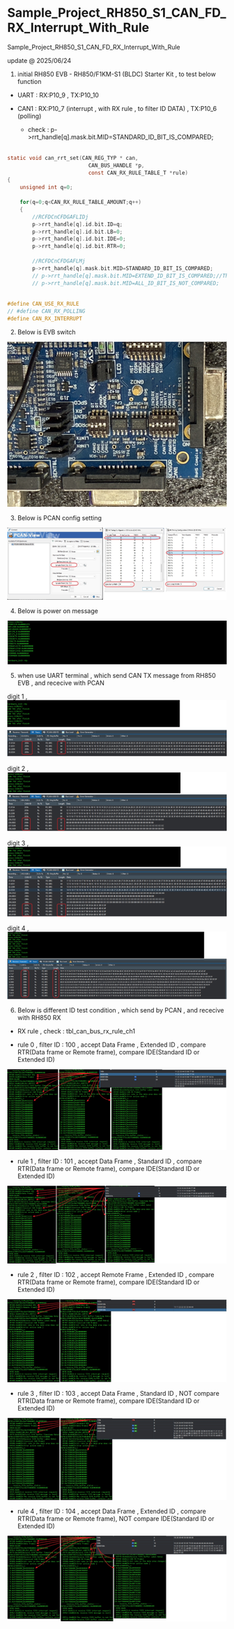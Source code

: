 # Sample_Project_RH850_S1_CAN_FD_RX_Interrupt_With_Rule
Sample_Project_RH850_S1_CAN_FD_RX_Interrupt_With_Rule

update @ 2025/06/24

1. initial RH850 EVB - RH850/F1KM-S1 (BLDC) Starter Kit , to test below function 

- UART : RX:P10_9 , TX:P10_10

- CAN1 : RX:P10_7 (interrupt , with RX rule , to filter ID DATA) , TX:P10_6 (polling)

	- check : p->rrt_handle[q].mask.bit.MID=STANDARD_ID_BIT_IS_COMPARED;

```c

static void can_rrt_set(CAN_REG_TYP * can,
                          CAN_BUS_HANDLE *p,
                          const CAN_RX_RULE_TABLE_T *rule)
{
    unsigned int q=0;

    for(q=0;q<CAN_RX_RULE_TABLE_AMOUNT;q++)
    {
        //RCFDCnCFDGAFLIDj
        p->rrt_handle[q].id.bit.ID=q;
        p->rrt_handle[q].id.bit.LB=0;
        p->rrt_handle[q].id.bit.IDE=0;
        p->rrt_handle[q].id.bit.RTR=0;
        
        //RCFDCnCFDGAFLMj
        p->rrt_handle[q].mask.bit.MID=STANDARD_ID_BIT_IS_COMPARED;
        // p->rrt_handle[q].mask.bit.MID=EXTEND_ID_BIT_IS_COMPARED;//The corresponding ID bit is compared
        // p->rrt_handle[q].mask.bit.MID=ALL_ID_BIT_IS_NOT_COMPARED;


```

```c

#define CAN_USE_RX_RULE
// #define CAN_RX_POLLING
#define CAN_RX_INTERRUPT

```
2. Below is EVB switch

![image](https://github.com/released/Sample_Project_RH850_S1_CAN_FD_RX_Interrupt_With_Rule/blob/main/EVB_CAN_cfg.jpg)

3. Below is PCAN config setting 

![image](https://github.com/released/Sample_Project_RH850_S1_CAN_FD_RX_Interrupt_With_Rule/blob/main/PCAN_cfg.jpg)

4. Below is power on message

![image](https://github.com/released/Sample_Project_RH850_S1_CAN_FD_RX_Interrupt_With_Rule/blob/main/log_MCU_power_on.jpg)

5. when use UART terminal , which send CAN TX message from RH850 EVB , and rececive with PCAN


digit 1 , 
![image](https://github.com/released/Sample_Project_RH850_S1_CAN_FD_RX_Interrupt_With_Rule/blob/main/log_tx1.jpg)


digit 2 , 
![image](https://github.com/released/Sample_Project_RH850_S1_CAN_FD_RX_Interrupt_With_Rule/blob/main/log_tx2.jpg)


digit 3 , 
![image](https://github.com/released/Sample_Project_RH850_S1_CAN_FD_RX_Interrupt_With_Rule/blob/main/log_tx3.jpg)


digit 4 , 
![image](https://github.com/released/Sample_Project_RH850_S1_CAN_FD_RX_Interrupt_With_Rule/blob/main/log_tx4.jpg)


6. Below is different ID test condition , which send by PCAN , and rececive with RH850 RX

- RX rule , check : tbl_can_bus_rx_rule_ch1


- rule 0 , filter ID : 100 , accept Data Frame , Extended ID , compare RTR(Data frame or Remote frame), compare IDE(Standard ID or Extended ID)

![image](https://github.com/released/Sample_Project_RH850_S1_CAN_FD_RX_Interrupt_With_Rule/blob/main/rx_interrupt_rule_0_ID_100.jpg)


- rule 1 , filter ID : 101 , accept Data Frame , Standard ID , compare RTR(Data frame or Remote frame), compare IDE(Standard ID or Extended ID)

![image](https://github.com/released/Sample_Project_RH850_S1_CAN_FD_RX_Interrupt_With_Rule/blob/main/rx_interrupt_rule_1_ID_101.jpg)


- rule 2 , filter ID : 102 , accept Remote Frame , Extended ID , compare RTR(Data frame or Remote frame), compare IDE(Standard ID or Extended ID)

![image](https://github.com/released/Sample_Project_RH850_S1_CAN_FD_RX_Interrupt_With_Rule/blob/main/rx_interrupt_rule_2_ID_102.jpg)


- rule 3 , filter ID : 103 , accept Data Frame , Standard ID , NOT compare RTR(Data frame or Remote frame), compare IDE(Standard ID or Extended ID)

![image](https://github.com/released/Sample_Project_RH850_S1_CAN_FD_RX_Interrupt_With_Rule/blob/main/rx_interrupt_rule_3_ID_103.jpg)


- rule 4 , filter ID : 104 , accept Data Frame , Extended ID , compare RTR(Data frame or Remote frame), NOT compare IDE(Standard ID or Extended ID)

![image](https://github.com/released/Sample_Project_RH850_S1_CAN_FD_RX_Interrupt_With_Rule/blob/main/rx_interrupt_rule_4_ID_104.jpg)

